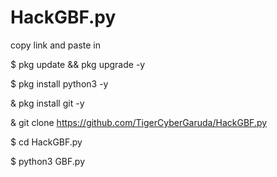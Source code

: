 # HackGBF.py

copy link and paste in 

$ pkg update && pkg upgrade -y

$ pkg install python3 -y

& pkg install git -y

& git clone https://github.com/TigerCyberGaruda/HackGBF.py

$ cd HackGBF.py

$ python3 GBF.py
